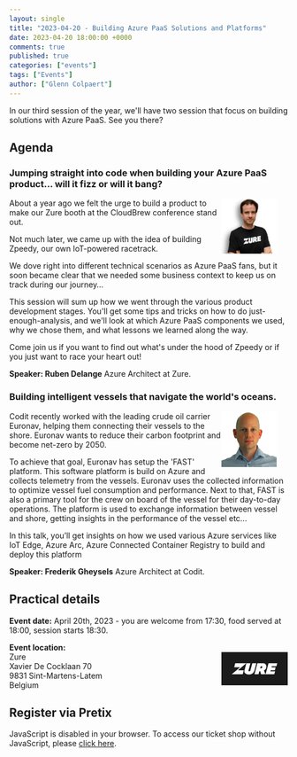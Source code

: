 ```yaml
---
layout: single
title: "2023-04-20 - Building Azure PaaS Solutions and Platforms"
date: 2023-04-20 18:00:00 +0000
comments: true
published: true
categories: ["events"]
tags: ["Events"]
author: ["Glenn Colpaert"]
---
```


In our third session of the year, we'll have two session that focus on building solutions with Azure PaaS. See you there?

## Agenda

### Jumping straight into code when building your Azure PaaS product… will it fizz or will it bang?

<img src="/assets/media/speakers/ruben-delange-zure.png" alt="Ruben Delange" align="right" height="100" width="100" style="margin-right: 20px;">
About a year ago we felt the urge to build a product to make our Zure booth at the CloudBrew conference stand out. 

Not much later, we came up with the idea of building Zpeedy, our own IoT-powered racetrack. 

We dove right into different technical scenarios as Azure PaaS fans, but it soon became clear that we needed some business context to keep us on track during our journey…

This session will sum up how we went through the various product development stages. You'll get some tips and tricks on how to do just-enough-analysis, and we'll look at which Azure PaaS components we used, why we chose them, and what lessons we learned along the way.

Come join us if you want to find out what's under the hood of Zpeedy or if you just want to race your heart out!


**Speaker: Ruben Delange** Azure Architect at Zure.

### Building intelligent vessels that navigate the world's oceans.

<img src="/assets/media/speakers/frederik-gheysels.png" alt="Frederik Gheysels" align="right" height="100" width="100" style="margin-right: 20px;">


Codit recently worked with the leading crude oil carrier Euronav, helping them connecting their vessels to the shore. 
Euronav wants to reduce their carbon footprint and become net-zero by 2050.  

To achieve that goal, Euronav has setup the 'FAST' platform.
This software platform is build on Azure and collects telemetry from the vessels.  Euronav uses the collected information to optimize vessel fuel consumption and performance. Next to that, FAST is also a primary tool for the crew on board of the vessel for their day-to-day operations. The platform is used to exchange information between vessel and shore, getting insights in the performance of the vessel etc...

In this talk, you’ll get insights on how we used various Azure services like IoT Edge, Azure Arc, Azure Connected Container Registry to build and deploy this platform


**Speaker: Frederik Gheysels** Azure Architect at Codit.

## Practical details

**Event date:** April 20th, 2023 - you are welcome from 17:30, food served at 18:00, session starts 18:30.

**Event location:**<br />
<img width="120" height="60" align="right" alt="Zure" src="/assets/media/sponsors/logo-zure.png">Zure  
Xavier De Cocklaan 70<br/>
9831 Sint-Martens-Latem<br/>
Belgium

## Register via Pretix

<link rel="stylesheet" type="text/css" href="https://pretix.eu/azug/20230329/widget/v1.css">
<script type="text/javascript" src="https://pretix.eu/widget/v1.en.js" async></script>
<pretix-widget event="https://pretix.eu/azug/20230420/"></pretix-widget>
<noscript>
   <div class="pretix-widget">
        <div class="pretix-widget-info-message">
            JavaScript is disabled in your browser. To access our ticket shop without JavaScript, please <a target="_blank" rel="noopener" href="https://pretix.eu/azug/20230207/">click here</a>.
        </div>
    </div>
</noscript>

